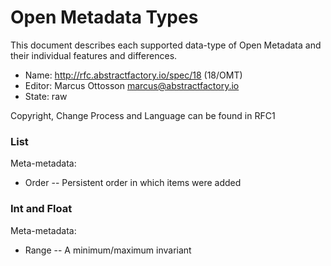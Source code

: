 # Open Metadata Types

This document describes each supported data-type of Open Metadata and their individual features and differences.

* Name: http://rfc.abstractfactory.io/spec/18 (18/OMT)
* Editor: Marcus Ottosson <marcus@abstractfactory.io>
* State: raw

Copyright, Change Process and Language can be found in RFC1

### List

Meta-metadata:

* Order -- Persistent order in which items were added

### Int and Float

Meta-metadata:

* Range	-- A minimum/maximum invariant